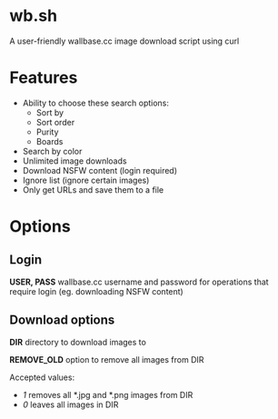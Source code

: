 wb.sh
=====

A user-friendly wallbase.cc image download script using curl

Features
========

- Ability to choose these search options:
	- Sort by
	- Sort order
	- Purity
	- Boards
- Search by color
- Unlimited image downloads
- Download NSFW content (login required)
- Ignore list (ignore certain images)
- Only get URLs and save them to a file

Options
=======

Login
-----

**USER, PASS**
wallbase.cc username and password for operations that require login (eg. downloading NSFW content)

Download options
----------------

**DIR** directory to download images to

**REMOVE_OLD** option to remove all images from DIR

Accepted values:
 - *1* removes all *.jpg and *.png images from DIR
 - *0* leaves all images in DIR